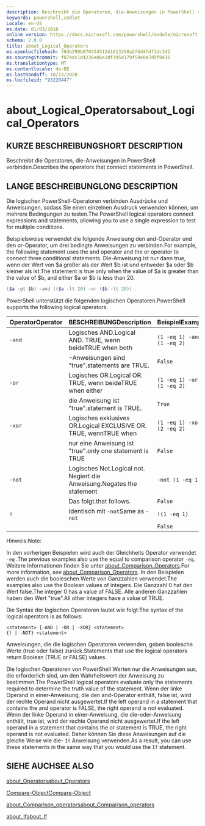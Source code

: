 ```yaml
---
description: Beschreibt die Operatoren, die-Anweisungen in PowerShell verbinden.
keywords: powershell,cmdlet
Locale: en-US
ms.date: 01/03/2018
online version: https://docs.microsoft.com/powershell/module/microsoft.powershell.core/about/about_logical_operators?view=powershell-7.1&WT.mc_id=ps-gethelp
schema: 2.0.0
title: about_Logical_Operators
ms.openlocfilehash: f8db290b87043451241613358a2f6d4fdf1dc342
ms.sourcegitcommit: f874dc1d4236e06a3df195d179f59e0a7d9f8436
ms.translationtype: MT
ms.contentlocale: de-DE
ms.lasthandoff: 10/13/2020
ms.locfileid: "93220447"
---
```

# <a name="about_logical_operators"></a><span data-ttu-id="ef477-104">about_Logical_Operators</span><span class="sxs-lookup"><span data-stu-id="ef477-104">about_Logical_Operators</span></span>

## <a name="short-description"></a><span data-ttu-id="ef477-105">KURZE BESCHREIBUNG</span><span class="sxs-lookup"><span data-stu-id="ef477-105">SHORT DESCRIPTION</span></span>
<span data-ttu-id="ef477-106">Beschreibt die Operatoren, die-Anweisungen in PowerShell verbinden.</span><span class="sxs-lookup"><span data-stu-id="ef477-106">Describes the operators that connect statements in PowerShell.</span></span>

## <a name="long-description"></a><span data-ttu-id="ef477-107">LANGE BESCHREIBUNG</span><span class="sxs-lookup"><span data-stu-id="ef477-107">LONG DESCRIPTION</span></span>

<span data-ttu-id="ef477-108">Die logischen PowerShell-Operatoren verbinden Ausdrücke und Anweisungen, sodass Sie einen einzelnen Ausdruck verwenden können, um mehrere Bedingungen zu testen.</span><span class="sxs-lookup"><span data-stu-id="ef477-108">The PowerShell logical operators connect expressions and statements, allowing you to use a single expression to test for multiple conditions.</span></span>

<span data-ttu-id="ef477-109">Beispielsweise verwendet die folgende Anweisung den and-Operator und den or-Operator, um drei bedingte Anweisungen zu verbinden.</span><span class="sxs-lookup"><span data-stu-id="ef477-109">For example, the following statement uses the and operator and the or operator to connect three conditional statements.</span></span> <span data-ttu-id="ef477-110">Die-Anweisung ist nur dann true, wenn der Wert von $a größer als der Wert $b ist und entweder $a oder $b kleiner als ist.</span><span class="sxs-lookup"><span data-stu-id="ef477-110">The statement is true only when the value of $a is greater than the value of $b, and either $a or $b is less than</span></span>
20.

```powershell
($a -gt $b) -and (($a -lt 20) -or ($b -lt 20))
```

<span data-ttu-id="ef477-111">PowerShell unterstützt die folgenden logischen Operatoren.</span><span class="sxs-lookup"><span data-stu-id="ef477-111">PowerShell supports the following logical operators.</span></span>

|<span data-ttu-id="ef477-112">Operator</span><span class="sxs-lookup"><span data-stu-id="ef477-112">Operator</span></span>|<span data-ttu-id="ef477-113">BESCHREIBUNG</span><span class="sxs-lookup"><span data-stu-id="ef477-113">Description</span></span>                        |<span data-ttu-id="ef477-114">Beispiel</span><span class="sxs-lookup"><span data-stu-id="ef477-114">Example</span></span>                   |
|--------|-----------------------------------|--------------------------|
|`-and`  |<span data-ttu-id="ef477-115">Logisches AND.</span><span class="sxs-lookup"><span data-stu-id="ef477-115">Logical AND.</span></span> <span data-ttu-id="ef477-116">TRUE, wenn beide</span><span class="sxs-lookup"><span data-stu-id="ef477-116">TRUE when both</span></span>        |`(1 -eq 1) -and (1 -eq 2)`|
|        |<span data-ttu-id="ef477-117">-Anweisungen sind "true".</span><span class="sxs-lookup"><span data-stu-id="ef477-117">statements are TRUE.</span></span>               |`False`                   |
|`-or`   |<span data-ttu-id="ef477-118">Logisches OR.</span><span class="sxs-lookup"><span data-stu-id="ef477-118">Logical OR.</span></span> <span data-ttu-id="ef477-119">TRUE, wenn beide</span><span class="sxs-lookup"><span data-stu-id="ef477-119">TRUE when either</span></span>       |`(1 -eq 1) -or (1 -eq 2)` |
|        |<span data-ttu-id="ef477-120">die Anweisung ist "true".</span><span class="sxs-lookup"><span data-stu-id="ef477-120">statement is TRUE.</span></span>                 |`True`                    |
|`-xor`  |<span data-ttu-id="ef477-121">Logisches exklusives OR.</span><span class="sxs-lookup"><span data-stu-id="ef477-121">Logical EXCLUSIVE OR.</span></span> <span data-ttu-id="ef477-122">TRUE, wenn</span><span class="sxs-lookup"><span data-stu-id="ef477-122">TRUE when</span></span>    |`(1 -eq 1) -xor (2 -eq 2)`|
|        |<span data-ttu-id="ef477-123">nur eine Anweisung ist "true".</span><span class="sxs-lookup"><span data-stu-id="ef477-123">only one statement is TRUE</span></span>         |`False`                   |
|`-not`  |<span data-ttu-id="ef477-124">Logisches Not.</span><span class="sxs-lookup"><span data-stu-id="ef477-124">Logical not.</span></span> <span data-ttu-id="ef477-125">Negiert die Anweisung.</span><span class="sxs-lookup"><span data-stu-id="ef477-125">Negates the statement</span></span> |`-not (1 -eq 1)`          |
|        |<span data-ttu-id="ef477-126">Das folgt.</span><span class="sxs-lookup"><span data-stu-id="ef477-126">that follows.</span></span>                      |`False`                   |
|`!`     |<span data-ttu-id="ef477-127">Identisch mit `-not`</span><span class="sxs-lookup"><span data-stu-id="ef477-127">Same as `-not`</span></span>                     |`!(1 -eq 1)`              |
|        |                                   |`False`                   |

 <span data-ttu-id="ef477-128">Hinweis:</span><span class="sxs-lookup"><span data-stu-id="ef477-128">Note:</span></span>

<span data-ttu-id="ef477-129">In den vorherigen Beispielen wird auch der Gleichheits Operator verwendet `-eq` .</span><span class="sxs-lookup"><span data-stu-id="ef477-129">The previous examples also use the equal to comparison operator `-eq`.</span></span> <span data-ttu-id="ef477-130">Weitere Informationen finden Sie unter [about_Comparison_Operators](about_Comparison_Operators.md).</span><span class="sxs-lookup"><span data-stu-id="ef477-130">For more information, see [about_Comparison_Operators](about_Comparison_Operators.md).</span></span> <span data-ttu-id="ef477-131">In den Beispielen werden auch die booleschen Werte von Ganzzahlen verwendet.</span><span class="sxs-lookup"><span data-stu-id="ef477-131">The examples also use the Boolean values of integers.</span></span> <span data-ttu-id="ef477-132">Die Ganzzahl 0 hat den Wert false.</span><span class="sxs-lookup"><span data-stu-id="ef477-132">The integer 0 has a value of FALSE.</span></span> <span data-ttu-id="ef477-133">Alle anderen Ganzzahlen haben den Wert "true".</span><span class="sxs-lookup"><span data-stu-id="ef477-133">All other integers have a value of TRUE.</span></span>

<span data-ttu-id="ef477-134">Die Syntax der logischen Operatoren lautet wie folgt:</span><span class="sxs-lookup"><span data-stu-id="ef477-134">The syntax of the logical operators is as follows:</span></span>

```
<statement> {-AND | -OR | -XOR} <statement>
{! | -NOT} <statement>
```

<span data-ttu-id="ef477-135">Anweisungen, die die logischen Operatoren verwenden, geben boolesche Werte (true oder false) zurück.</span><span class="sxs-lookup"><span data-stu-id="ef477-135">Statements that use the logical operators return Boolean (TRUE or FALSE) values.</span></span>

<span data-ttu-id="ef477-136">Die logischen Operatoren von PowerShell Werten nur die Anweisungen aus, die erforderlich sind, um den Wahrheitswert der Anweisung zu bestimmen.</span><span class="sxs-lookup"><span data-stu-id="ef477-136">The PowerShell logical operators evaluate only the statements required to determine the truth value of the statement.</span></span> <span data-ttu-id="ef477-137">Wenn der linke Operand in einer-Anweisung, die den and-Operator enthält, false ist, wird der rechte Operand nicht ausgewertet.</span><span class="sxs-lookup"><span data-stu-id="ef477-137">If the left operand in a statement that contains the and operator is FALSE, the right operand is not evaluated.</span></span>
<span data-ttu-id="ef477-138">Wenn der linke Operand in einer-Anweisung, die die-oder-Anweisung enthält, true ist, wird der rechte Operand nicht ausgewertet.</span><span class="sxs-lookup"><span data-stu-id="ef477-138">If the left operand in a statement that contains the or statement is TRUE, the right operand is not evaluated.</span></span> <span data-ttu-id="ef477-139">Daher können Sie diese Anweisungen auf die gleiche Weise wie die- `If` Anweisung verwenden.</span><span class="sxs-lookup"><span data-stu-id="ef477-139">As a result, you can use these statements in the same way that you would use the `If` statement.</span></span>

## <a name="see-also"></a><span data-ttu-id="ef477-140">SIEHE AUCH</span><span class="sxs-lookup"><span data-stu-id="ef477-140">SEE ALSO</span></span>

[<span data-ttu-id="ef477-141">about_Operators</span><span class="sxs-lookup"><span data-stu-id="ef477-141">about_Operators</span></span>](about_Operators.md)

[<span data-ttu-id="ef477-142">Compare-Object</span><span class="sxs-lookup"><span data-stu-id="ef477-142">Compare-Object</span></span>](xref:Microsoft.PowerShell.Utility.Compare-Object)

[<span data-ttu-id="ef477-143">about_Comparison_operators</span><span class="sxs-lookup"><span data-stu-id="ef477-143">about_Comparison_operators</span></span>](about_Comparison_Operators.md)

[<span data-ttu-id="ef477-144">about_If</span><span class="sxs-lookup"><span data-stu-id="ef477-144">about_If</span></span>](about_If.md)

